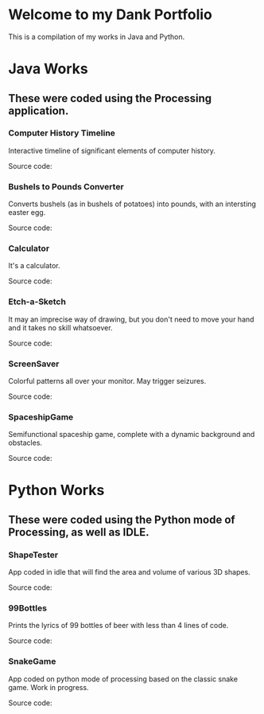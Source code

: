 # Welcome to my Dank Portfolio

This is a compilation of my works in Java and Python.

# Java Works

## These were coded using the Processing application. 



### Computer History Timeline

Interactive timeline of significant elements of computer history.

Source code:

### Bushels to Pounds Converter

Converts bushels (as in bushels of potatoes) into pounds, with an intersting easter egg.

Source code:

### Calculator

It's a calculator.

Source code:

### Etch-a-Sketch

It may an imprecise way of drawing, but you don't need to move your hand and it takes no skill whatsoever.

Source code:

### ScreenSaver

Colorful patterns all over your monitor.  May trigger seizures.

Source code:

### SpaceshipGame

Semifunctional spaceship game, complete with a dynamic background and obstacles.

Source code:

# Python Works

## These were coded using the Python mode of Processing, as well as IDLE.



### ShapeTester

App coded in idle that will find the area and volume of various 3D shapes.

Source code:

### 99Bottles

Prints the lyrics of 99 bottles of beer with less than 4 lines of code.

Source code:

### SnakeGame

App coded on python mode of processing based on the classic snake game.  Work in progress.

Source code:
